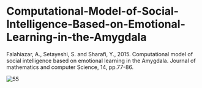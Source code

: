 # Computational-Model-of-Social-Intelligence-Based-on-Emotional-Learning-in-the-Amygdala
Falahiazar, A., Setayeshi, S. and Sharafi, Y., 2015. Computational model of social intelligence based on emotional learning in the Amygdala. Journal of mathematics and computer Science, 14, pp.77-86.


![55](https://github.com/Yousef-Sharafi/Computational-Model-of-Social-Intelligence-Based-on-Emotional-Learning-in-the-Amygdala/assets/142591174/fcb7cad1-96ca-45cd-abbc-253cb8a6d77a)
